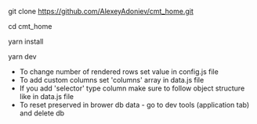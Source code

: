 git clone https://github.com/AlexeyAdoniev/cmt_home.git

cd cmt_home

yarn install

yarn dev



 - To change number of rendered rows set value in config.js file
 - To add custom columns set 'columns' array in data.js file
 - If you add 'selector' type column make sure to follow object structure like in data.js file
 - To reset preserved in brower db data - go to dev tools (application tab) and delete db
